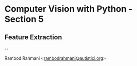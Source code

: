# Computer Vision with Python - Section 5

## Feature Extraction

--

Rambod Rahmani <<rambodrahmani@autistici.org>>
